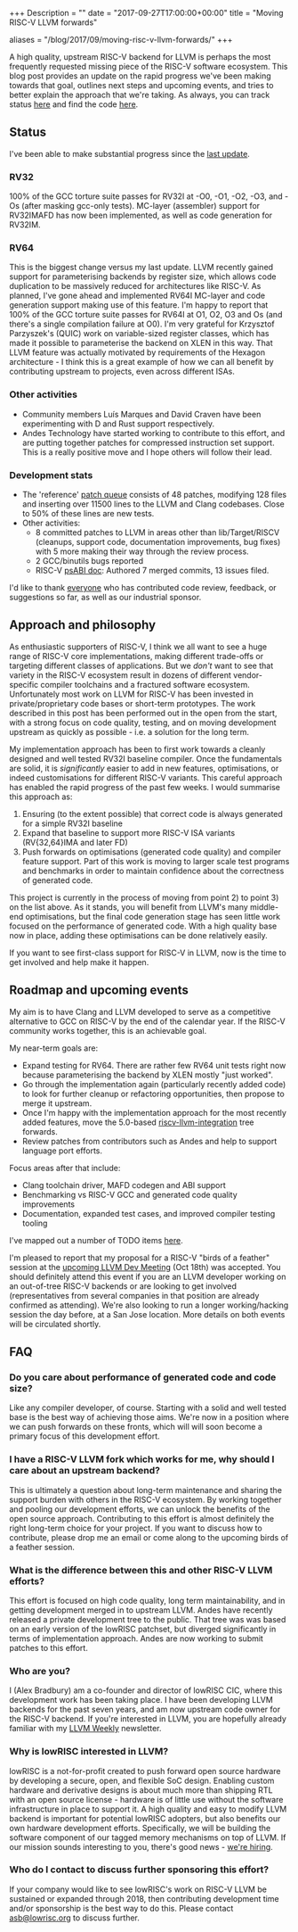 +++
Description = ""
date = "2017-09-27T17:00:00+00:00"
title = "Moving RISC-V LLVM forwards"

aliases = "/blog/2017/09/moving-risc-v-llvm-forwards/"
+++

A high quality, upstream RISC-V backend for LLVM is perhaps the most 
frequently requested missing piece of the RISC-V software ecosystem. This 
blog post provides an update on the rapid progress we've been making towards 
that goal, outlines next steps and upcoming events, and tries to better 
explain the approach that we're taking.
As always, you 
can track status [here](https://www.lowrisc.org/llvm/status/) and find the code
[here](https://github.com/lowRISC/riscv-llvm).

## Status
I've been able to make substantial progress since the [last 
update](http://lists.llvm.org/pipermail/llvm-dev/2017-August/116709.html).

### RV32
100% of the GCC torture suite passes for RV32I at -O0, -O1, -O2, -O3, and -Os 
(after masking gcc-only tests). MC-layer (assembler) support for RV32IMAFD has 
now been implemented, as well as code generation for RV32IM.

### RV64
This is the biggest change versus my last update. LLVM recently gained support 
for parameterising backends by register size, which allows code duplication to 
be massively reduced for architectures like RISC-V. As planned, I've gone 
ahead and implemented RV64I MC-layer and code generation support making use of 
this feature. I'm happy to report that 100% of the GCC torture suite passes 
for RV64I at O1, O2, O3 and Os (and there's a single compilation failure at 
O0). I'm very grateful for Krzysztof Parzyszek's (QUIC) work on variable-sized 
register classes, which has made it possible to parameterise the backend on 
XLEN in this way. That LLVM feature was actually motivated by requirements of 
the Hexagon architecture - I think this is a great example of how we can all 
benefit by contributing upstream to projects, even across different ISAs.

### Other activities
* Community members Luís Marques and David Craven have been experimenting with 
D and Rust support respectively.
* Andes Technology have started working to contribute to this effort, and are
putting together patches for compressed instruction set support. This is a 
really positive move and I hope others will follow their lead.

### Development stats
* The 'reference' [patch queue](https://github.com/lowRISC/riscv-llvm) consists
of 48 patches, modifying 128 files and inserting over 11500 lines to the LLVM
and Clang codebases. Close to 50% of these lines are new tests.
* Other activities:
  * 8 committed patches to LLVM in areas other than lib/Target/RISCV 
  (cleanups, support code, documentation improvements, bug fixes) with 5 more 
  making their way through the review process.
  * 2 GCC/binutils bugs reported
  * RISC-V [psABI 
	doc](https://github.com/riscv/riscv-elf-psabi-doc/blob/master/riscv-elf.md):
	Authored 7 merged commits, 13 issues filed.

I'd like to thank [everyone](https://github.com/lowRISC/riscv-llvm#credits) 
who has contributed code review, feedback, or suggestions so far, as well as
our industrial sponsor.

## Approach and philosophy

As enthusiastic supporters of RISC-V, I think we all want to see a huge range 
of RISC-V core implementations, making different trade-offs or targeting 
different classes of applications. But we _don't_ want to see that variety in 
the RISC-V ecosystem result in dozens of different vendor-specific compiler 
toolchains and a fractured software ecosystem. Unfortunately most work on LLVM 
for RISC-V has been invested in private/proprietary code bases or short-term 
prototypes. The work described in this post has been performed out in the open
from the start, with a strong focus on code quality, testing, and on moving
development upstream as quickly as possible - i.e. a solution for the long term.

My implementation approach has been to first work towards a cleanly designed 
and well tested RV32I baseline compiler. Once the fundamentals are solid, it 
is _significantly_ easier to add in new features, optimisations, or indeed 
customisations for different RISC-V variants. This careful approach has 
enabled the rapid progress of the past few weeks. I would summarise this
approach as:

1. Ensuring (to the extent possible) that correct code is always generated for 
a simple RV32I baseline
2. Expand that baseline to support more RISC-V ISA variants (RV{32,64}IMA and 
later FD)
3. Push forwards on optimisations (generated code quality) and compiler 
feature support. Part of this work is moving to larger scale test programs and 
benchmarks in order to maintain confidence about the correctness of generated 
code.

This project is currently in the process of moving from point 2) to point 3) 
on the list above. As it stands, you will benefit from LLVM's many middle-end 
optimisations, but the final code generation stage has seen little work 
focused on the performance of generated code. With a high quality base now in 
place, adding these optimisations can be done relatively easily.

If you want to see first-class support for RISC-V in LLVM, now is the time to
get involved and help make it happen.

## Roadmap and upcoming events

My aim is to have Clang and LLVM developed to serve as a competitive
alternative to GCC on RISC-V by the end of the calendar year. If the RISC-V
community works together, this is an achievable goal.

My near-term goals are:

* Expand testing for RV64. There are rather few RV64 unit tests right now 
because parameterising the backend by XLEN mostly "just worked".
* Go through the implementation again (particularly recently added code) to 
look for further cleanup or refactoring opportunities, then propose to merge 
it upstream.
* Once I'm happy with the implementation approach for the most recently added 
features, move the 5.0-based 
[riscv-llvm-integration](http://github.com/lowrisc/riscv-llvm-integration) 
tree forwards.
* Review patches from contributors such as Andes and help to support language 
port efforts.

Focus areas after that include:

* Clang toolchain driver, MAFD codegen and ABI support
* Benchmarking vs RISC-V GCC and generated code quality improvements
* Documentation, expanded test cases, and improved compiler testing tooling

I've mapped out a number of TODO items
[here](https://github.com/lowRISC/riscv-llvm/issues).

I'm pleased to report that my proposal for a RISC-V "birds of a feather" 
session at the [upcoming LLVM Dev 
Meeting](http://llvm.org/devmtg/2017-10/#bof4) (Oct 18th) was accepted. You 
should definitely attend this event if you are an LLVM developer working on an 
out-of-tree RISC-V backends or are looking to get involved (representatives 
from several companies in that position are already confirmed as attending).
We're also looking to run a longer working/hacking session the day before, at 
a San Jose location. More details on both events will be circulated shortly.

## FAQ
### Do you care about performance of generated code and code size?

Like any compiler developer, of course. Starting with a solid and well tested 
base is the best way of achieving those aims. We're now in a position where we 
can push forwards on these fronts, which will will soon become a primary focus 
of this development effort.

### I have a RISC-V LLVM fork which works for me, why should I care about an upstream backend?

This is ultimately a question about long-term maintenance and sharing the 
support burden with others in the RISC-V ecosystem. By working together and 
pooling our development efforts, we can unlock the benefits of the open source 
approach. Contributing to this effort is almost definitely the right long-term 
choice for your project. If you want to discuss how to contribute, please drop 
me an email or come along to the upcoming birds of a feather session.

### What is the difference between this and other RISC-V LLVM efforts?

This effort is focused on high code quality, long term maintainability, and in 
getting development merged in to upstream LLVM. Andes have recently released a 
private development tree to the public. That tree was was based on an early 
version of the lowRISC patchset, but diverged significantly in terms of 
implementation approach. Andes are now working to submit patches to this 
effort.

### Who are you?

I (Alex Bradbury) am a co-founder and director of lowRISC CIC, where this 
development work has been taking place. I have been developing LLVM backends 
for the past seven years, and am now upstream code owner for the RISC-V 
backend. If you're interested in LLVM, you are hopefully already familiar with 
my [LLVM Weekly](http://llvmweekly.org/) newsletter.

### Why is lowRISC interested in LLVM?

lowRISC is a not-for-profit created to push forward open source hardware by 
developing a secure, open, and flexible SoC design. Enabling custom hardware 
and derivative designs is about much more than shipping RTL with an open 
source license - hardware is of little use without the software infrastructure
in place to support it. A high quality and easy to modify LLVM backend is
important for potential lowRISC adopters, but also benefits our own hardware
development efforts. Specifically, we will be building the software component
of our tagged memory mechanisms on top of LLVM. If our mission sounds
interesting to you, there's good news - [we're
hiring](https://www.lowrisc.org/news/2017/09/were-hiring-work-on-making-open-source-hardware-a-reality/).

### Who do I contact to discuss further sponsoring this effort?

If your company would like to see lowRISC's work on RISC-V LLVM be sustained 
or expanded through 2018, then contributing development time and/or 
sponsorship is the best way to do this. Please contact asb@lowrisc.org to 
discuss further.
